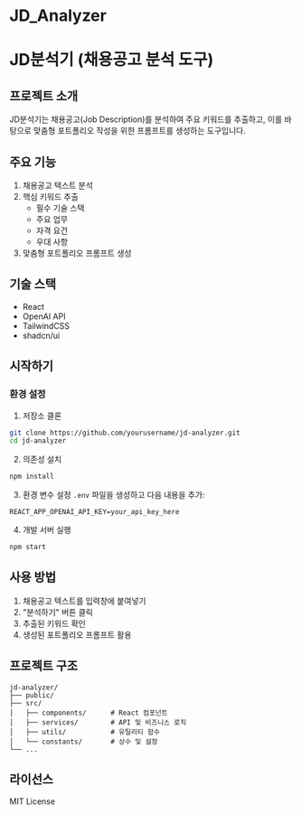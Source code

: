 # JD_Analyzer
# JD분석기 (채용공고 분석 도구)

## 프로젝트 소개
JD분석기는 채용공고(Job Description)를 분석하여 주요 키워드를 추출하고, 이를 바탕으로 맞춤형 포트폴리오 작성을 위한 프롬프트를 생성하는 도구입니다.

## 주요 기능
1. 채용공고 텍스트 분석
2. 핵심 키워드 추출
   - 필수 기술 스택
   - 주요 업무
   - 자격 요건
   - 우대 사항
3. 맞춤형 포트폴리오 프롬프트 생성

## 기술 스택
- React
- OpenAI API
- TailwindCSS
- shadcn/ui

## 시작하기

### 환경 설정
1. 저장소 클론
```bash
git clone https://github.com/yourusername/jd-analyzer.git
cd jd-analyzer
```

2. 의존성 설치
```bash
npm install
```

3. 환경 변수 설정
`.env` 파일을 생성하고 다음 내용을 추가:
```
REACT_APP_OPENAI_API_KEY=your_api_key_here
```

4. 개발 서버 실행
```bash
npm start
```

## 사용 방법
1. 채용공고 텍스트를 입력창에 붙여넣기
2. "분석하기" 버튼 클릭
3. 추출된 키워드 확인
4. 생성된 포트폴리오 프롬프트 활용

## 프로젝트 구조
```
jd-analyzer/
├── public/
├── src/
│   ├── components/      # React 컴포넌트
│   ├── services/        # API 및 비즈니스 로직
│   ├── utils/           # 유틸리티 함수
│   └── constants/       # 상수 및 설정
└── ...
```

## 라이선스
MIT License
